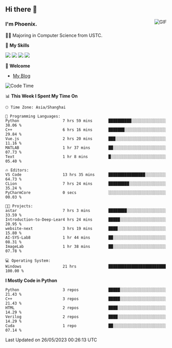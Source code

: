 ## Hi there 👋
<img align="right" alt="GIF" src="https://raw.githubusercontent.com/JoeyBling/JoeyBling/master/pic/pusheencode.gif" />

### I'm Phoenix.

👨‍🎓 Majoring in Computer Science from USTC.

🌟 **My Skills**

![](https://img.shields.io/badge/-Python-3e74a2?style=flat-square&logo=Python&logoColor=fff)
![](https://img.shields.io/badge/-C++-9f62a5?style=flat&logo=cplusplus&logoColor=white)
![](https://img.shields.io/badge/-Linux-185886?style=flat-square&logo=Linux&logoColor=fff)
![](https://img.shields.io/badge/-Rust-ff4136?style=flat-square&logo=Rust&logoColor=fff)

💬 **Welcome**

- [My Blog](https://ysy-phoenix.github.io/)

<!--START_SECTION:waka-->
![Code Time](http://img.shields.io/badge/Code%20Time-195%20hrs%2027%20mins-blue)

📊 **This Week I Spent My Time On** 

```text
🕑︎ Time Zone: Asia/Shanghai

💬 Programming Languages: 
Python                   7 hrs 59 mins       ██████████░░░░░░░░░░░░░░░   38.06 % 
C++                      6 hrs 16 mins       ███████░░░░░░░░░░░░░░░░░░   29.84 % 
Vue.js                   2 hrs 20 mins       ███░░░░░░░░░░░░░░░░░░░░░░   11.16 % 
MATLAB                   1 hr 37 mins        ██░░░░░░░░░░░░░░░░░░░░░░░   07.73 % 
Text                     1 hr 8 mins         █░░░░░░░░░░░░░░░░░░░░░░░░   05.40 % 

🔥 Editors: 
VS Code                  13 hrs 35 mins      ████████████████░░░░░░░░░   64.73 % 
CLion                    7 hrs 24 mins       █████████░░░░░░░░░░░░░░░░   35.24 % 
PyCharmCore              0 secs              ░░░░░░░░░░░░░░░░░░░░░░░░░   00.03 % 

🐱‍💻 Projects: 
astar                    7 hrs 3 mins        ████████░░░░░░░░░░░░░░░░░   33.59 % 
Introduction-to-Deep-Lear4 hrs 24 mins       █████░░░░░░░░░░░░░░░░░░░░   20.95 % 
website-next             3 hrs 19 mins       ████░░░░░░░░░░░░░░░░░░░░░   15.80 % 
AI-SYS-Lab8              1 hr 44 mins        ██░░░░░░░░░░░░░░░░░░░░░░░   08.31 % 
ImageLab                 1 hr 38 mins        ██░░░░░░░░░░░░░░░░░░░░░░░   07.78 % 

💻 Operating System: 
Windows                  21 hrs              █████████████████████████   100.00 % 
```

**I Mostly Code in Python** 

```text
Python                   3 repos             █████░░░░░░░░░░░░░░░░░░░░   21.43 % 
C++                      3 repos             █████░░░░░░░░░░░░░░░░░░░░   21.43 % 
HTML                     2 repos             ████░░░░░░░░░░░░░░░░░░░░░   14.29 % 
Verilog                  2 repos             ████░░░░░░░░░░░░░░░░░░░░░   14.29 % 
Cuda                     1 repo              ██░░░░░░░░░░░░░░░░░░░░░░░   07.14 % 
```




 Last Updated on 26/05/2023 00:26:13 UTC
<!--END_SECTION:waka-->

<!--
**ysy-phoenix/ysy-phoenix** is a ✨ _special_ ✨ repository because its `README.md` (this file) appears on your GitHub profile.

Here are some ideas to get you started:

- 🔭 I’m currently working on ...
- 🌱 I’m currently learning ...
- 👯 I’m looking to collaborate on ...
- 🤔 I’m looking for help with ...
- 💬 Ask me about ...
- 📫 How to reach me: ...
- 😄 Pronouns: ...
- ⚡ Fun fact: ...
-->
